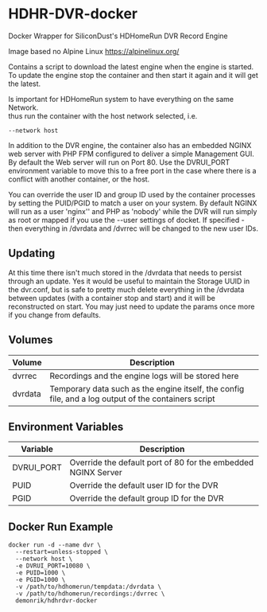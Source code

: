 # HDHR-DVR-docker
Docker Wrapper for SiliconDust's HDHomeRun DVR Record Engine

Image based no Alpine Linux https://alpinelinux.org/

Contains a script to download the latest engine when the engine is started.  
To update the engine stop the container and then start it again and it will get the latest.

Is important for HDHomeRun system to have everything on the same Network.  
thus run the container with the host network selected, i.e.
```
--network host
```

In addition to the DVR engine, the container also has an embedded NGINX web server with PHP FPM configured to deliver a simple Management GUI.
By default the Web server will run on Port 80. Use the DVRUI_PORT environment variable to move this
to a free port in the case where there is a conflict with another container, or the host.

You can override the user ID and group ID used by the container processes by setting the PUID/PGID to match a user on your system.
By default NGINX will run as a user 'nginx'' and PHP as 'nobody' while the DVR will run simply as root or mapped if you use the --user settings of docket.
If specified - then everything in /dvrdata and /dvrrec will be changed to the new user IDs.

## Updating
At this time there isn't much stored in the /dvrdata that needs to persist through an update.
Yes it would be useful to maintain the Storage UUID in the dvr.conf, but is safe to pretty much delete everything in the /dvrdata between updates (with a container stop and start) and it will be reconstructed on start. You may just need to update the params once more if you change from defaults. 

## Volumes
| Volume | Description |
| --------| ------- |
| dvrrec | Recordings and the engine logs will be stored here |
| dvrdata | Temporary data such as the engine itself, the config file, and a log output of the containers script |

## Environment Variables
| Variable | Description |
| --------| ------- |
| DVRUI_PORT | Override the default port of 80 for the embedded NGINX Server |
| PUID | Override the default user ID for the DVR |
| PGID | Override the default group ID for the DVR |


## Docker Run Example
```
docker run -d --name dvr \
  --restart=unless-stopped \
  --network host \
  -e DVRUI_PORT=10080 \
  -e PUID=1000 \
  -e PGID=1000 \
  -v /path/to/hdhomerun/tempdata:/dvrdata \
  -v /path/to/hdhomerun/recordings:/dvrrec \
  demonrik/hdhrdvr-docker
```